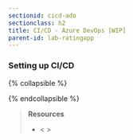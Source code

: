 ```yaml
---
sectionid: cicd-ado
sectionclass: h2
title: CI/CD - Azure DevOps [WIP]
parent-id: lab-ratingapp
---
```


### Setting up CI/CD
{% collapsible %}

{% endcollapsible %}

> **Resources**
> * < >